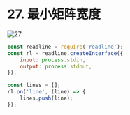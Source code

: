 # 27. 最小矩阵宽度

![27](/images/od2/27.png)

```js
const readline = require('readline');
const rl = readline.createInterface({
    input: process.stdin,
    output: process.stdout,
});

const lines = [];
rl.on('line', (line) => {
    lines.push(line);
});
```